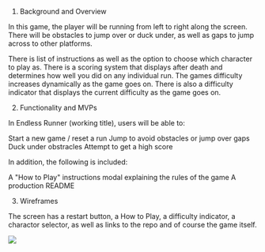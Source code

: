 1. Background and Overview

In this game, the player will be running from left to right
along the screen. There will be obstacles to jump over or 
duck under, as well as gaps to jump across to other platforms.

There is list of instructions as well as the option 
to choose which character to play as. There is a scoring 
system that displays after death and determines how well
you did on any individual run. The games difficulty increases
dynamically as the game goes on. There is also a difficulty 
indicator that displays the current difficulty as the game 
goes on. 

2. Functionality and MVPs

In Endless Runner (working title), users will be able to:

Start a new game / reset a run
Jump to avoid obstacles or jump over gaps
Duck under obstracles 
Attempt to get a high score 

In addition, the following is included:

A "How to Play" instructions modal explaining the rules of the game
A production README

3. Wireframes

The screen has a restart button, a How to Play, a difficulty
indicator, a charactor selector, as well as links to the repo
and of course the game itself.

<img src="./assests/js_wireframe.png"/>
